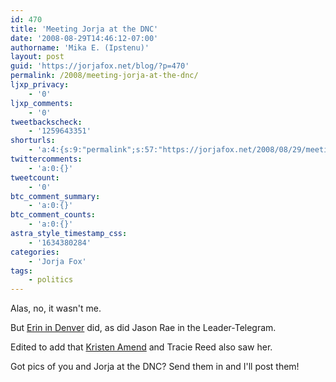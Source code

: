 ```yaml
---
id: 470
title: 'Meeting Jorja at the DNC'
date: '2008-08-29T14:46:12-07:00'
authorname: 'Mika E. (Ipstenu)'
layout: post
guid: 'https://jorjafox.net/blog/?p=470'
permalink: /2008/meeting-jorja-at-the-dnc/
ljxp_privacy:
    - '0'
ljxp_comments:
    - '0'
tweetbackscheck:
    - '1259643351'
shorturls:
    - 'a:4:{s:9:"permalink";s:57:"https://jorjafox.net/2008/08/29/meeting-jorja-at-the-dnc/";s:7:"tinyurl";s:25:"http://tinyurl.com/nhk72c";s:4:"isgd";s:18:"http://is.gd/53sN2";s:5:"bitly";s:20:"http://bit.ly/85S40e";}'
twittercomments:
    - 'a:0:{}'
tweetcount:
    - '0'
btc_comment_summary:
    - 'a:0:{}'
btc_comment_counts:
    - 'a:0:{}'
astra_style_timestamp_css:
    - '1634380284'
categories:
    - 'Jorja Fox'
tags:
    - politics
---
```


Alas, no, it wasn't me.

But <a href="http://lgbtdelegate.blogspot.com/2008/08/wow-part-three.html">Erin in Denver</a> did, as did Jason Rae in the Leader-Telegram.

Edited to add that <a href="http://blueheartskc.blogspot.com/2008/08/blue-hearts-day-3-at-convention.html">Kristen Amend</a> and Tracie Reed also saw her.

Got pics of you and Jorja at the DNC? Send them in and I'll post them!
